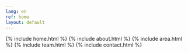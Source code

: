 ```yaml
---
lang: en
ref: home
layout: default
---
```

{% include home.html %}
{% include about.html %}
{% include area.html %}
{% include team.html %}
{% include contact.html %}
